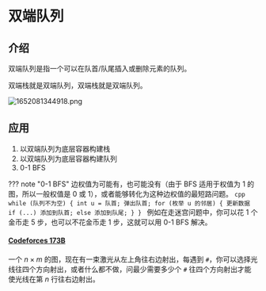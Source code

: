 # 双端队列

## 介绍
双端队列是指一个可以在队首/队尾插入或删除元素的队列。

双端栈就是双端队列，双端栈就是双端队列。

![1652081344918.png](https://pekingopera.ddns.net:81/i/2022/05/09/6278c2c6b0153.png)

## 应用
1. 以双端队列为底层容器构建栈
2. 以双端队列为底层容器构建队列
3. 0-1 BFS

??? note "0-1 BFS"
    边权值为可能有，也可能没有（由于 BFS 适用于权值为 1 的图，所以一般权值是 0 或 1），或者能够转化为这种边权值的最短路问题。
    ```cpp
    while (队列不为空) {
        int u = 队首;
        弹出队首;
        for (枚举 u 的邻居) {
            更新数据
            if (...)
                添加到队首;
            else
                添加到队尾;
      }
    }
    ```
    例如在走迷宫问题中，你可以花 1 个金币走 5 步，也可以不花金币走 1 步，这就可以用 0-1 BFS 解决。

#### [Codeforces 173B](http://codeforces.com/problemset/problem/173/B)

一个 $n \times m$ 的图，现在有一束激光从左上角往右边射出，每遇到 `#`，你可以选择光线往四个方向射出，或者什么都不做，问最少需要多少个 `#` 往四个方向射出才能使光线在第 $n$ 行往右边射出。